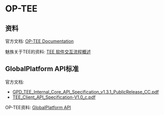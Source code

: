 # OP-TEE

## 资料

官方文档: [OP-TEE Documentation](https://optee.readthedocs.io/en/latest/)

魅族关于TEE的资料: [TEE 软件交互流程概述](http://kernel.meizu.com/tee.html)

## GlobalPlatform API标准
官方文档:
* [GPD_TEE_Internal_Core_API_Specification_v1.3.1_PublicRelease_CC.pdf](GPD_TEE_Internal_Core_API_Specification_v1.3.1_PublicRelease_CC.pdf)
* [TEE_Client_API_Specification-V1.0_c.pdf](TEE_Client_API_Specification-V1.0_c.pdf)

OP-TEE资料:
[GlobalPlatform API](https://optee.readthedocs.io/en/latest/architecture/globalplatform_api.html#globalplatform-api)